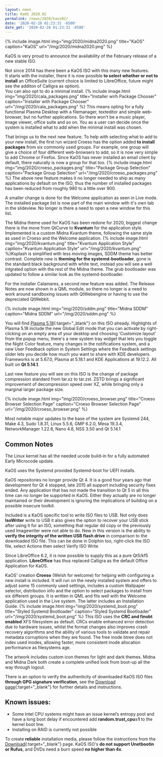 ```yaml
---
layout: news
title: KaOS 2020.02
permalink: /news/2020/kaos02/
date: '2020-02-28 01:23:31 -0500'
date_gmt: '2020-02-28 01:23:31 -0500'
---
```


{% include image.html
            img="img/2020/midna2020.png"
            title="KaOS"
            caption="KaOS"
            url="/img/2020/midna2020.png" %}
            
KaOS is very proud to announce the availability of the February release of a new stable ISO. 


            
Not since 2014 has there been a KaOS ISO with this many new features.  
It starts with the installer, there it is  now possible **to select whether or not to install** an OfficeSuite (current choice is limited to LibreOffice, future might see the additon of Calligra as option).  
You can also opt to do a minimal install. 
{% include image.html
            img="img/2020/cala_packages.png"
            title="Installer wirh Package Chooser"
            caption="Installer with Package Chooser"
            url="/img/2020/cala_packages.png" %}
This means opting for a fully functional Plasma Desktop with a filemanager, texteditor and simple web-browser, but no further applications.  So there won't be a music player, image viewer, office suite and so on. You as a user can decide once the system is installed what to add when the minimal install was chosen.

That brings us to the next new feature. To help with selecting what to add to your new install, the first run wizard Croeso has the option added **to install packages** from six commonly used groups. For example, one group will give a choice of four different web-browsers to add, so it is now very simple to add Chrome or Firefox. Since KaOS has never installed an email client by default, there naturally is now a group for that too. {% include image.html
            img="img/2020/croeso_packages.png"
            title="Package Group Selection"
            caption="Package Group Selection"
            url="/img/2020/croeso_packages.png" %}
The above new feature makes it no longer needed to ship as many applications by default on the ISO, thus the number of installed packages has been reduced from roughly 980 to a little over 900.
            
A smaller change is done for the Welcome application as seen in Live mode. The installed package list is now part of the main window with it's own tab in the slideview.  No longer is there a need to open a new window for this list.
            
The Midna theme used for KaOS has been redone for 2020, biggest change there is the move from QtCurve to **Kvantum** for the application style.  Implemented is a custom Midna Kvantum theme, following the same style as used in Croeso and the Welcome application. {% include image.html
            img="img/2020/kvantum.png"
            title="Kvantum Application Style"
            caption="Kvantum Application Style"
            url="/img/2020/kvantum.png" %}Ksplash is simplified with less moving images, SDDM theme has better contrast.  Complete new is **theming for the systemd-bootloader**, gone is the standard black background with white text, instead you will see a well intgrated option with the rest of the Midna theme.  The grub bootloader was updated to follow a similar look as the systemd-bootloader.

For the installer Calamares, a second new feature was added.  The Release Notes are now shown in a QML module, so there no longer is a need to work around sandboxing issues with QtWebengine or having to use the depreciated QtWebkit.

{% include image.html
            img="img/2020/sddm.png"
            title="Midna SDDM"
            caption="Midna SDDM"
            url="/img/2020/sddm.png" %}

You will find [Plasma 5.18](https://kde.org/announcements/plasma-5.18.0){:target="_blank"} on this ISO already. Highlights of Plasma 5.18 include the new Global Edit mode that you can activate by right-clicking on an empty area of your desktop and choosing 'Customize layout' from the popup menu, there's a new system tray widget that lets you toggle the Night Color feature, many changes in the notifications system, and a new User Feedback option in System Settings where the Feedback settings slider lets you decide how much you want to share with KDE developers. 
Frameworks is at 5.67.0, Plasma at 5.18.1 and KDE Applications at 19.12.2. All built on **Qt 5.14.1**.

Last new feature you will see on this ISO is the change of package compression standard from tar.xz to tar.zst. ZSTD brings a significant improvement of decompression speed over XZ, while bringing only a marginal larger package size.

{% include image.html
            img="img/2020/croeso_browser.png"
            title="Croeso Browser Selection Page"
            caption="Croeso Browser Selection Page"
            url="/img/2020/croeso_browser.png" %}

Most notable major updates to the base of the system are Systemd 244, Make 4.3, Sudo 1.8.31, Linux 5.5.6, GMP 6.2.0, Mesa 19.3.4, NetworkManager 1.22.8, Nano 4.8, NSS 3.50 and Qt 5.14.1

## Common Notes
The Linux kernel has all the needed ucode build-in for a fully automated Early Microcode update. 

KaOS uses the Systemd provided Systemd-boot for UEFI installs.

KaOS repositories no longer provide Qt 4. It is a good four years ago that development for Qt 4 stopped, late 2015 all support including security fixes ended. Any application that has not made the transition to Qt 5 in all this time can no longer be supported in KaOS. Either they actually are no longer maintained or their development is ignoring the implications of building on a possible insecure toolkit.

Included is a KaOS specific tool to write ISO files to USB. Not only does **IsoWriter** write to USB it also gives the option to recover your USB stick after using it for an ISO, something that regular dd copy or the previously used Imagewriter were not able to do.  New in this version is the ability to **verify the integrity of the written USB flash drive** in comparison to the downloaded ISO file.  This can be done in Dolphin too, right-click the ISO file, select Actions then select Verify ISO Write 

Since LibreOffice 6.2, it is now possible to supply this as a pure Qt5/kf5 application. **LibreOffice** has thus replaced Calligra as the default Office Application for KaOS.
            
KaOS' creation **Croeso** (Welsh for welcome) for helping with configuring a new install is included. It will run on the newly installed system and offers to adjust some 15 commonly used settings, includes a custom Wallpaper selector, distribution info and the option to select packages to install from six different groups.  It is written in QML and fits well with the Welcome application used in the Live system.  The latter includes an Installation Guide.
{% include image.html
            img="img/2020/systemd_boot.png"
            title="Styled Systemd Bootloader"
            caption="Styled Systemd Bootloader"
            url="/img/2020/systemd_boot.png" %}
This ISO uses the **CRC and finobt enabled** XFS filesystem as default. CRCs enable enhanced error detection due to hardware issues, whilst the format changes also improves crash recovery algorithms and the ability of various tools to validate and repair metadata corruptions when they are found. The free inode btree does not index used inodes, allowing faster, more consistent inode allocation performance as filesystems age.

The artwork includes custom icon themes for light and dark themes. Midna and Midna Dark both create a complete unified look from boot-up all the way through logout.

There is an option to verify the authenticity of downloaded KaOS ISO files **through GPG signature verification**, see the [Download page](https://kaosx.us/pages/download/#authenticity-check){:target="_blank"} for further details and instructions.

## Known issues:
* Some Intel CPU systems might have an issue kernel’s entropy pool and have a long boot delay if encountered add **random.trust_cpu=1** to the kernel boot line.
* Installing on RAID is currently not possible

To create **reliable** installation media, please follow the instructions from the [Download](http://kaosx.us/download/){:target="_blank"} page. KaOS ISO's **do not support Unetbootin or Rufus**, and DVDs need a burn speed **no higher than 4x**.
